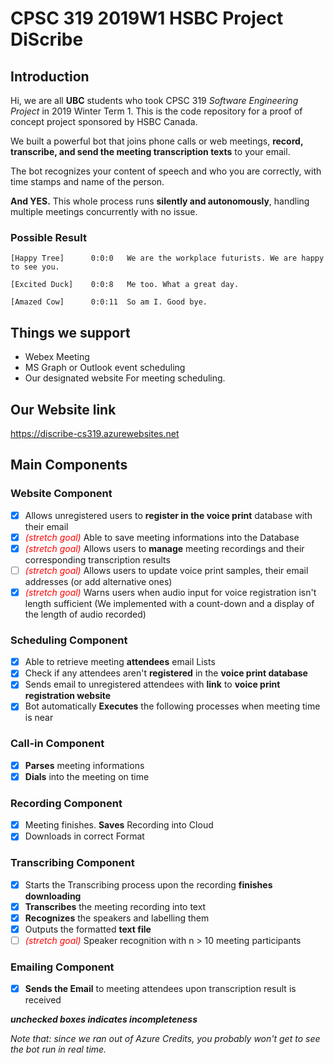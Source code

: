 # CPSC 319 2019W1 HSBC Project **DiScribe**

## Introduction
Hi, we are all **UBC** students who took CPSC 319 *Software Engineering Project* in 2019 Winter Term 1. This is the code repository for a proof of concept project sponsored by HSBC Canada.

We built a powerful bot that joins phone calls or web meetings, **record, transcribe, and send the meeting transcription texts** to your email.

The bot recognizes your content of speech and who you are correctly, with time stamps and name of the person.

**And YES.** This whole process runs **silently and autonomously**, handling multiple meetings concurrently with no issue.

### Possible Result
```
[Happy Tree]	  0:0:0	  We are the workplace futurists. We are happy to see you.

[Excited Duck]	  0:0:8	  Me too. What a great day.

[Amazed Cow]	  0:0:11  So am I. Good bye.
```

## Things we support
- Webex Meeting
- MS Graph or Outlook event scheduling
- Our designated website
For meeting scheduling.

## Our Website link
https://discribe-cs319.azurewebsites.net

## Main Components
### Website Component
* [x]    Allows unregistered users to **register in the voice print** database with their email
* [x]	 <span style="color:red">*(stretch goal)*</span> Able to save meeting informations into the Database
* [x]    <span style="color:red">*(stretch goal)*</span> Allows users to **manage** meeting recordings and their corresponding transcription results
* [ ]    <span style="color:red">*(stretch goal)*</span> Allows users to update voice print samples, their email addresses (or add alternative ones)
* [x]	 <span style="color:red">*(stretch goal)*</span> Warns users when audio input for voice registration isn't length sufficient
                                                      (We implemented with a count-down and a display of the length of audio recorded)

### Scheduling Component
* [x]    Able to retrieve meeting **attendees** email Lists
* [x]    Check if any attendees aren't **registered** in the **voice print database**
* [x]    Sends email to unregistered attendees with **link** to **voice print registration website**
* [x]    Bot automatically **Executes** the following processes when meeting time is near

### Call-in Component
* [x]   **Parses** meeting informations
* [x]   **Dials** into the meeting on time

### Recording Component
* [x]   Meeting finishes. **Saves** Recording into Cloud
* [x]   Downloads in correct Format

### Transcribing Component
* [x]   Starts the Transcribing process upon the recording **finishes downloading**
* [x]   **Transcribes** the meeting recording into text
* [x]   **Recognizes** the speakers and labelling them
* [x]   Outputs the formatted **text file**
* [ ]	 <span style="color:red">*(stretch goal)*</span> Speaker recognition with n > 10 meeting participants

### Emailing Component
* [x]    **Sends the Email** to meeting attendees upon transcription result is received

***unchecked boxes indicates incompleteness***

*Note that: since we ran out of Azure Credits, you probably won't get to see the bot run in real time.*
